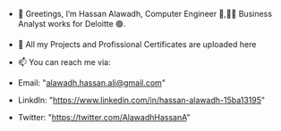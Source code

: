 - 👋 Greetings, I’m Hassan Alawadh, Computer Engineer 👷,👨‍💻 Business Analyst works for Deloitte 🟢.
- 📢 All my Projects and Profissional Certificates are uploaded here


- 📫 You can reach me via:
- Email: "alawadh.hassan.ali@gmail.com"
- LinkdIn: "https://www.linkedin.com/in/hassan-alawadh-15ba13195" 
- Twitter: "https://twitter.com/AlawadhHassanA"

<!---
AlawadhHassanA/AlawadhHassanA is a ✨ special ✨ repository because its `README.md` (this file) appears on your GitHub profile.
You can click the Preview link to take a look at your changes.
--->
